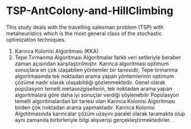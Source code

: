 # TSP-AntColony-and-HillClimbing
This study deals with the travelling salesman problem (TSP) with metaheuristics which is 
the most general class of the stochastic optimization techniques. 
1) Karınca Kolonisi Algoritması (KKA)
2) Tepe Tırmanma Algoritması
Algoritmalar farklı veri setleriyle beraber zaman açısından karşılaştırılmıştır.
Karınca algoritması optimum sonuçlara en çok ulaşabilen yöntemler bir tanesidir, Tepe tırmanma algoritmasında  tek noktadan arama yapan yöntemlerinin optimum çözüme nadir olarak ulaşabildiği gözlenmektedir.
Genel olarak popülasyon temelli metasezgisellerin, tek noktadan arama yapan algoritmalara göre daha iyi sonuçlar verdiği söylenebilir
Popülasyon temelli algoritmalardan bir tanesi olan Karınca Kolonisi Algoritması birden çok noktadan arama yapmaktadır. Karınca Kolonisi Algotitmasında karıncalar çözüm uzayını paralel olarak taramakta olup aynı zamanda birbirleriyle bilgi alışverişi gerçekleştirmektedirler. 

